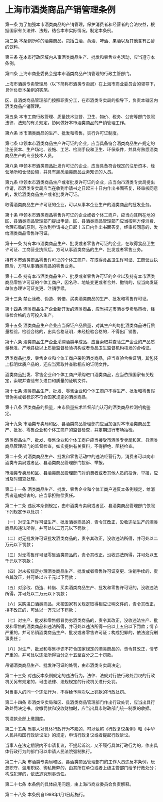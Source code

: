 # 上海市酒类商品产销管理条例

<!-- INFO END -->

第一条 为了加强本市酒类商品的产销管理，保护消费者和经营者的合法权益，根据国家有关法律、法规，结合本市实际情况，制定本条例。

第二条 本条例所称的酒类商品，包括白酒、黄酒、啤酒、果酒以及其他含有乙醇的饮料。

第三条 在本市行政区域内从事酒类商品生产、批发和零售业务活动，应当遵守本条例。

第四条 上海市商业委员会是本市酒类商品产销管理的行政主管部门。

上海市酒类专卖管理局（以下简称市酒类专卖局）在上海市商业委员会的领导下，具体负责本条例的实施。

区、县酒类商品管理部门按照职责分工，在市酒类专卖局的指导下，负责本辖区内酒类商品产销管理。

第五条 本市工商行政管理、质量技术监督、卫生、物价、税务、公安等部门依照法律、法规的有关规定，协同做好本市酒类商品的产销管理工作。

第六条 本市酒类商品的生产、批发和零售，实行许可证制度。

第七条 申领本市酒类商品生产许可证的企业，应当具备符合酒类商品生产规定的注册资本、生产场地、设施、工艺、检测手段和卫生、环保条件，并具有熟悉酒类商品生产的专业技术人员。

第八条 申领本市酒类商品批发许可证的企业，应当具备符合规定的注册资本、经营场所和仓储设施，并具有熟悉酒类商品业务知识的人员。

第九条 申领本市酒类商品生产或者批发许可证的企业，应当向市酒类专卖局提出申请，市酒类专卖局应当在收到申请书之日起三十日内作出书面答复，经审核同意的，发给酒类商品生产或者批发许可证。

取得酒类商品生产许可证的企业，可以从事本企业生产的酒类商品的批发业务。

第十条 申领本市酒类商品零售许可证的企业或者个体工商户，应当向其所在地的区、县酒类商品管理部门提出申请，区、县酒类商品管理部门应当按照方便消费、合理布局的原则，在收到申请书之日起十五日内作出书面答复，经审核同意的，发给酒类商品零售许可证。

第十一条 持有本市酒类商品生产、批发或者零售许可证的企业，在取得食品卫生许可证、工商营业执照后，方可从事酒类商品的生产、批发或者零售业务。

持有本市酒类商品零售许可证的个体工商户，在取得食品卫生许可证、工商营业执照后，方可从事酒类商品的零售业务。

第十二条 持有本市酒类商品生产、批发或者零售许可证的企业以及持有本市酒类商品零售许可证的个体工商户，因名称、地址变更或者合并、撤销的，应当向发证单位办理许可证变更、注销手续。

第十三条 禁止涂改、伪造、转借、买卖酒类商品的生产、批发和零售许可证。

第十四条 酒类商品生产企业新开发的酒类商品，应当报送市酒类专卖局审检，经审检合格的方可投入生产。

第十五条 酒类商品生产企业应当保证产品质量，对其生产的每批酒类商品进行质量检验，检验合格的，出具合格证明，未经检验合格的，不得出厂销售。

第十六条 酒类商品生产企业采购酒类半成品，应当索取并查验生产企业的产品质量标准、产地县级以上质量监督检验机构或者食品卫生监督机构核发的合格证。

酒类商品批发、零售企业和个体工商户采购酒类商品，应当查验合格证明，其包装上标明优质产品的，还应当索取并查验相应的证明文件。

酒类商品批发、零售企业和个体工商户采购进口酒类商品，应当依照国家有关规定，索取并查验有关进口和质量的证明文件。

第十七条 酒类商品生产、批发、零售企业和个体工商户不得生产、批发和零售假冒伪劣或者标识不符合国家规定的酒类商品。

第十八条 酒类商品的质量，由市质量技术监督部门认可的酒类商品检测机构鉴定。

第十九条 市酒类专卖局和区、县酒类商品管理部门应当加强对本市酒类商品生产、批发、零售企业和个体工商户的监督检查，并定期进行市场抽检。

酒类商品生产、批发、零售企业和个体工商户应当接受市酒类专卖局和区、县酒类商品管理部门的监督检查，如实提供有关资料，不得拒绝、阻挠检查。

第二十条 对酒类商品生产、批发和零售活动中的违法经营行为，消费者可以向市酒类专卖局或者区、县酒类商品管理部门投诉、举报。

市酒类专卖局和区、县酒类商品管理部门对消费者或者其他人员的投诉、举报，应当及时调查处理。

第二十一条 酒类商品生产、批发、零售企业和个体工商户违反本条例规定，给消费者造成损害的，应当承担赔偿责任。

第二十二条 违反本条例规定，由市酒类专卖局或者区、县酒类商品管理部门依照下列规定予以处罚：

（一）对无生产许可证生产、批发酒类商品的，责令其改正，没收违法生产的酒类商品和违法所得，并可处以二万元以下罚款；

（二）对无批发许可证批发酒类商品的，责令其改正，没收违法所得，并可处以二万元以下罚款；

（三）对无零售许可证零售酒类商品的，责令其改正，没收违法所得，并可处以五千元以下罚款；

（四）对未按规定办理酒类商品生产、批发或者零售许可证变更、注销手续的，责令其改正，并可处以五千元以下罚款；

（五）对涂改、伪造、转借、买卖酒类商品生产、批发和零售许可证的，没收违法所得，并可处以二万元以下罚款；

（六）采购进口酒类商品，未按国家有关规定取得相应证明文件的，责令其改正，拒不改正的，可处以一万元以下罚款；

（七）对生产、批发和零售假冒伪劣酒类商品的，责令其改正，没收违法生产、批发和零售的酒类商品和违法所得，并可处以违法所得一倍以上五倍以下罚款；情节严重的，并可吊销酒类商品生产、批发或者零售许可证；构成犯罪的，依法追究刑事责任；

（八）对生产、批发和零售标识不符合国家规定的酒类商品的，责令其改正，情节严重的，并可处以违法所得百分之十五至百分之二十罚款。

吊销酒类商品生产、批发许可证的处罚，由市酒类专卖局决定。

第二十三条 对违反本条例规定的违法行为，法律、法规对行使行政处罚权的行政机关另有规定的，可由法律、法规规定的行政机关进行处罚。

对当事人的同一个违法行为，不得给予两次以上罚款的行政处罚。

第二十四条 市酒类专卖局和区、县酒类商品管理部门作出行政处罚，应当出具行政处罚决定书。收缴罚款和没收财物时，应当出具市财政部门统一制发的收据。

罚没款全部上缴国库。

第二十五条 当事人对具体行政行为不服的，可以依照《行政复议条例》和《中华人民共和国行政诉讼法》的规定，申请行政复议或者提起行政诉讼。

当事人在法定期限内不申请复议，不提起诉讼，又不履行具体行政行为的，作出具体行政行为的部门可以申请人民法院强制执行。

第二十六条 市酒类专卖局和区、县酒类商品管理部门的工作人员违反本条例，玩忽职守、滥用职权、徇私舞弊的，由其所在单位或者上级主管部门给予行政处分；构成犯罪的，依法追究刑事责任。

第二十七条 本条例的具体应用问题，由上海市商业委员会负责解释。

第二十八条 本条例自1998年1月1日起施行。

